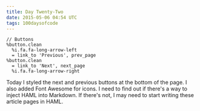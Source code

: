 ```yaml
---
title: Day Twenty-Two
date: 2015-05-06 04:54 UTC
tags: 100daysofcode
---
```


    // Buttons
    %button.clean
      %i.fa.fa-long-arrow-left
      = link_to 'Previous', prev_page
    %button.clean
      = link_to 'Next', next_page
      %i.fa.fa-long-arrow-right

Today I styled the next and previous buttons at the bottom of the page. I also added Font Awesome for icons. I need to find out if there's a way to inject HAML into Markdown. If there's not, I may need to start writing these article pages in HAML.
